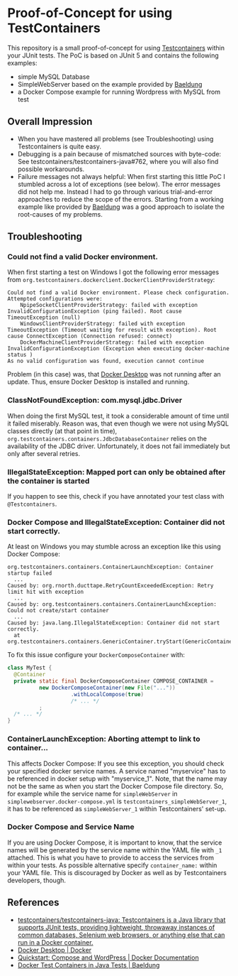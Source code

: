 # Proof-of-Concept for using TestContainers

This repository is a small proof-of-concept for using [Testcontainers][] within
your JUnit tests. The PoC is based on JUnit 5 and contains the following examples:

* simple MySQL Database
* SimpleWebServer based on the example provided by [Baeldung][baeldung-testcontainers]
* a Docker Compose example for running Wordpress with MySQL from test

## Overall Impression

* When you have mastered all problems (see Troubleshooting) using Testcontainers
    is quite easy.
* Debugging is a pain because of mismatched sources with byte-code: See
    testcontainers/testcontainers-java#762, where you will also find possible
    workarounds.
* Failure messages not always helpful: When first starting this little PoC I
    stumbled across a lot of exceptions (see below). The error messages did
    not help me. Instead I had to go through various trial-and-error approaches
    to reduce the scope of the errors. Starting from a working example like
    provided by [Baeldung][baeldung-testcontainers] was a good approach to
    isolate the root-causes of my problems.

## Troubleshooting

### Could not find a valid Docker environment.

When first starting a test on Windows I got the following error messages from
`org.testcontainers.dockerclient.DockerClientProviderStrategy`:

```text
Could not find a valid Docker environment. Please check configuration. Attempted configurations were:
    NpipeSocketClientProviderStrategy: failed with exception InvalidConfigurationException (ping failed). Root cause TimeoutException (null)
    WindowsClientProviderStrategy: failed with exception TimeoutException (Timeout waiting for result with exception). Root cause ConnectException (Connection refused: connect)
    DockerMachineClientProviderStrategy: failed with exception InvalidConfigurationException (Exception when executing docker-machine status )
As no valid configuration was found, execution cannot continue
```

Problem (in this case) was, that [Docker Desktop][docker-desktop] was not running
after an update. Thus, ensure Docker Desktop is installed and running.

### ClassNotFoundException: com.mysql.jdbc.Driver

When doing the first MySQL test, it took a considerable amount of time until
it failed miserably. Reason was, that even though we were not using MySQL
classes directly (at that point in time),
`org.testcontainers.containers.JdbcDatabaseContainer` relies on the availability
of the JDBC driver. Unfortunately, it does not fail immediately but only after
several retries.

### IllegalStateException: Mapped port can only be obtained after the container is started

If you happen to see this, check if you have annotated your test class with
`@Testcontainers`.

### Docker Compose and IllegalStateException: Container did not start correctly.

At least on Windows you may stumble across an exception like this using
Docker Compose:

```text
org.testcontainers.containers.ContainerLaunchException: Container startup failed
  ...
Caused by: org.rnorth.ducttape.RetryCountExceededException: Retry limit hit with exception
  ...
Caused by: org.testcontainers.containers.ContainerLaunchException: Could not create/start container
  ...
Caused by: java.lang.IllegalStateException: Container did not start correctly.
  at org.testcontainers.containers.GenericContainer.tryStart(GenericContainer.java:260)
```

To fix this issue configure your `DockerComposeContainer` with:

```java
class MyTest {
  @Container
  private static final DockerComposeContainer COMPOSE_CONTAINER =
          new DockerComposeContainer(new File("..."))
                    .withLocalCompose(true)
                    /* ... */
          ;
  /* ... */
}
```

### ContainerLaunchException: Aborting attempt to link to container...

This affects Docker Compose: If you see this exception, you should check your
specified docker service names. A service named "myservice" has to be referenced
in docker setup with "myservice_1". Note, that the name may not be the same as when
you start the Docker Compose file directory. So, for example while the service
name for `simpleWebServer` in `simplewebserver.docker-compose.yml` is
`testcontainers_simpleWebServer_1`, it has to be referenced as
`simpleWebServer_1` within Testcontainers' set-up.

### Docker Compose and Service Name

If you are using Docker Compose, it is important to know, that the service
names will be generated by the service name within the YAML file with
`_1` attached. This is what you have to provide to access the services from
within your tests. As possible alternative specify `container_name:` within
your YAML file. This is discouraged by Docker as well as by
Testcontainers developers, though.

## References

* [testcontainers/testcontainers-java: Testcontainers is a Java library that supports JUnit tests, providing lightweight, throwaway instances of common databases, Selenium web browsers, or anything else that can run in a Docker container.][Testcontainers]
* [Docker Desktop | Docker][docker-desktop]
* [Quickstart: Compose and WordPress | Docker Documentation][docker-wordpress]
* [Docker Test Containers in Java Tests | Baeldung][baeldung-testcontainers]

[Testcontainers]: <https://github.com/testcontainers/testcontainers-java> "testcontainers/testcontainers-java: Testcontainers is a Java library that supports JUnit tests, providing lightweight, throwaway instances of common databases, Selenium web browsers, or anything else that can run in a Docker container."
[docker-desktop]: <https://www.docker.com/products/docker-desktop> "Docker Desktop | Docker"
[docker-wordpress]: <https://docs.docker.com/compose/wordpress/> "Quickstart: Compose and WordPress | Docker Documentation"
[baeldung-testcontainers]: <https://www.baeldung.com/docker-test-containers> "Docker Test Containers in Java Tests | Baeldung"
